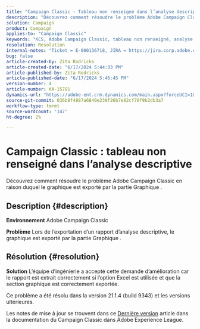 ```yaml
---
title: "Campaign Classic - Tableau non renseigné dans l’analyse descriptive"
description: "Découvrez comment résoudre le problème Adobe Campaign Classic où le graphique est exporté par la partie Graphique ne le fait pas."
solution: Campaign
product: Campaign
applies-to: "Campaign Classic"
keywords: "KCS, Adobe Campaign Classic, tableau non renseigné, analyse descriptive, FAQ"
resolution: Resolution
internal-notes: "Ticket = E-000136718, JIRA = https://jira.corp.adobe.com/browse/NEO-24963"
bug: false
article-created-by: Zita Rodricks
article-created-date: "6/17/2024 5:44:33 PM"
article-published-by: Zita Rodricks
article-published-date: "6/17/2024 5:46:45 PM"
version-number: 4
article-number: KA-15781
dynamics-url: "https://adobe-ent.crm.dynamics.com/main.aspx?forceUCI=1&pagetype=entityrecord&etn=knowledgearticle&id=c0baa040-d12c-ef11-840a-002248084fbb"
source-git-commit: 036b8f4887a6840e238f26b7e82cf70f9b2db3a7
workflow-type: tm+mt
source-wordcount: '147'
ht-degree: 2%

---
```


# Campaign Classic : tableau non renseigné dans l’analyse descriptive


Découvrez comment résoudre le problème Adobe Campaign Classic en raison duquel le graphique est exporté par la partie Graphique .

## Description {#description}


<b>Environnement</b>
Adobe Campaign Classic

<b>Problème</b>
Lors de l’exportation d’un rapport d’analyse descriptive, le graphique est exporté par la partie Graphique .


## Résolution {#resolution}


<b>Solution</b>
L’équipe d’ingénierie a accepté cette demande d’amélioration car le rapport est extrait correctement si l’option Excel est utilisée et que la section graphique est correctement exportée.

Ce problème a été résolu dans la version 21.1.4 (build 9343) et les versions ultérieures.

Les notes de mise à jour se trouvent dans ce [Dernière version](https://experienceleague.adobe.com/docs/campaign-classic/using/release-notes/latest-release.html?lang=fr) article dans la documentation du Campaign Classic dans Adobe Experience League.
